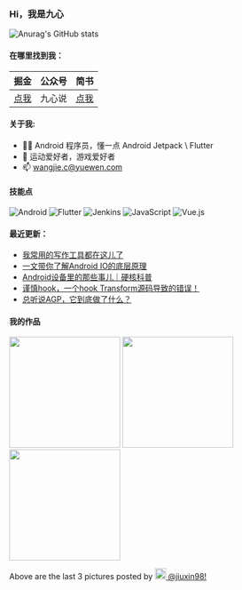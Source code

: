### Hi，我是九心

![Anurag's GitHub stats](https://github-readme-stats.vercel.app/api?username=mCyp&bg_color=30,C2FFD8,465EFB&title_color=fff&text_color=fff)

#### 在哪里找到我：

|                            掘金                            | 公众号 |                      简书                      |
| :--------------------------------------------------------: | :----: | :--------------------------------------------: |
| [点我](https://juejin.im/user/3526889033444855/activities) | 九心说 | [点我](https://www.jianshu.com/u/683403c18f98) |

#### 关于我:

- 🙋🏻 Android 程序员，懂一点 Android Jetpack \ Flutter
- 🏀 运动爱好者，游戏爱好者
- 📫 wangjie.c@yuewen.com

#### 技能点

![Android](https://img.shields.io/badge/Android-%2335495e.svg?style=for-the-badge&logo=Android&logoColor=%FF35D06D)
![Flutter](https://img.shields.io/badge/Flutter-%23323330.svg?style=for-the-badge&logo=Flutter&logoColor=%FF0F7BE4)
![Jenkins](https://img.shields.io/badge/Jenkins-%2335495e.svg?style=for-the-badge&logo=jenkins&logoColor=%FFC62327)
![JavaScript](https://img.shields.io/badge/javascript-%23323330.svg?style=for-the-badge&logo=javascript&logoColor=%23F7DF1E)
![Vue.js](https://img.shields.io/badge/vuejs-%2335495e.svg?style=for-the-badge&logo=vuedotjs&logoColor=%234FC08D)

#### 最近更新：

<!-- BLOG-POST-LIST:START -->
- [我常用的写作工具都在这儿了](https://juejin.cn/post/7080028736448135205)
- [一文带你了解Android IO的底层原理](https://juejin.cn/post/7077724308574830605)
- [Android设备里的那些事儿｜硬核科普](https://juejin.cn/post/7072613093502615588)
- [谨慎hook，一个hook Transform源码导致的错误！](https://juejin.cn/post/7070322767568044062)
- [总听说AGP，它到底做了什么？](https://juejin.cn/post/7067779507838517278)
<!-- BLOG-POST-LIST:END -->

#### 我的作品
<p><img width="200" src="https:&#x2F;&#x2F;cdn1.picuki.com&#x2F;hosted-by-instagram&#x2F;q&#x3D;0exhNuNYnjBGZDHIdN5WmL9I2PA3GQtRNucaS7j0nyZiNxIsbHWB58ltwdGn%7C%7CDh6Kwh9HS+Lfjhn7YkuVFpZZFN6NEzYQbePTThT6K+bXICn0D1l9JNhl781LHYWZ3+o98YpOzjYLCcaDqYDG7uo+qhT5aGuO1lQpTb9d7JGmC4E5ZObS6olhMF4pJ2Jg3Tt%7C%7C9k4Ki5e82wzJURmpNjMpGxHDrr2PM86o6N0QrlChMIRrdDgmBq7EHl3Kj4sUQ+RubTOl+1egRrxYAAz+jCsE5gaFxQTuVmvmlA0toFzqaekMN1A3twZkIH2CmUEXTE86kAon5zgx3PySVTw2lpnkG721L2lRMcKpcOhCtiFYIzu1nnvPab6J5VKfnsYBq3OX13XDKKnJo5Wk9YZTq4b8n%7C%7Ct1UCCerPLzxp1WWJIhTLTXw&#x3D;&#x3D;" /> <img width="200" src="https:&#x2F;&#x2F;cdn1.picuki.com&#x2F;hosted-by-instagram&#x2F;q&#x3D;0exhNuNYnjBGZDHIdN5WmL9I2PA3GQtRNucaS7j0nyZiNxIsbHWB58ltwdGn%7C%7CDh6Kwh9HS+Lfjhn54kqV1lSZFF4P0XZQLaNRTdU6aqaVoCj1jFv9JNikb83LnccZnSo9MEvOzjYLCcaDqYDG7uo+qhT5aGuO1lQpTb9d7JGmC4E5ZObS6olhMF4pJ2Jg3Tt%7C%7C9k4Ki5e82wzJURmpNjMpGxHDrr2PM86o6N0QrlChMIRrdDgmBq7EHl3Kj4sUQ+RubTOl+1ejCX5YSQqrG2fRYQaFxVOklGJglA0toFzqaekMN1A3twZkIH2CmUEXTE86kAon5zgx3PySVTw6k90k1j+zJipXK4f9L74N9zPZo3l+x7QTePkILNOaUU+FPDcVVnOBveVJo5Wk9YZTq4YhnriokCCerPLzxp1WWJIhTLTXw&#x3D;&#x3D;" /> <img width="200" src="https:&#x2F;&#x2F;cdn1.picuki.com&#x2F;hosted-by-instagram&#x2F;q&#x3D;0exhNuNYnjBGZDHIdN5WmL9I2PA3GQtRNecaS7j0nyZiNxIsbHWB58ltwdGn%7C%7CDh6Kwh9HS+Lfjhn5ospUVRZZFZ9NUPcSLSBSz1W66qcUICh1Tdm9pdjkLs0L3IWZ36u%7C%7CsJDCniBPiAIQeoEH%7C%7Cbx7a8Koru5A2MGo1zRMrBC0GAG4fy3UPI7mslm3ayEv0Pxto0%7C%7CNylL9XkgKQcup8vU%7C%7CHdbEvL+M4Byp6JzSPkCj9ND1OHtpCa5BTB7Kzo4KD6chYTJnLMIpCDnImce7nSMUIgDEEQVm16T8RM1v9EPqoOmZKBq+98ZkIGRT2UFAjsm81JhmMntxxzsXDj65moBlE%7C%7Cq+P6rZa4BqMTSA9efUtT9yymSZrXsO4hbe0odM6zABFvZctGHQcdcy90dSq4bhwvhtjmzd4%7C%7Cn1RcsUzdMhWzY" /></p>
<p>Above are the last 3 pictures posted by <a href="https://www.instagram.com/jiuxin98/" target="_blank"><img src="https://upload.wikimedia.org/wikipedia/commons/thumb/e/e7/Instagram_logo_2016.svg/1024px-Instagram_logo_2016.svg.png" width="20"/> @jiuxin98!</a></p>
